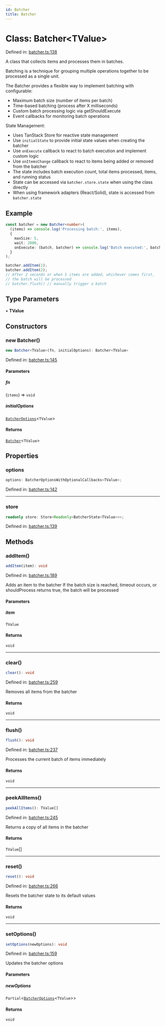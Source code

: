 ```yaml
---
id: Batcher
title: Batcher
---
```


<!-- DO NOT EDIT: this page is autogenerated from the type comments -->

# Class: Batcher\<TValue\>

Defined in: [batcher.ts:138](https://github.com/TanStack/pacer/blob/main/packages/pacer/src/batcher.ts#L138)

A class that collects items and processes them in batches.

Batching is a technique for grouping multiple operations together to be processed as a single unit.

The Batcher provides a flexible way to implement batching with configurable:
- Maximum batch size (number of items per batch)
- Time-based batching (process after X milliseconds)
- Custom batch processing logic via getShouldExecute
- Event callbacks for monitoring batch operations

State Management:
- Uses TanStack Store for reactive state management
- Use `initialState` to provide initial state values when creating the batcher
- Use `onExecute` callback to react to batch execution and implement custom logic
- Use `onItemsChange` callback to react to items being added or removed from the batcher
- The state includes batch execution count, total items processed, items, and running status
- State can be accessed via `batcher.store.state` when using the class directly
- When using framework adapters (React/Solid), state is accessed from `batcher.state`

## Example

```ts
const batcher = new Batcher<number>(
  (items) => console.log('Processing batch:', items),
  {
    maxSize: 5,
    wait: 2000,
    onExecute: (batch, batcher) => console.log('Batch executed:', batch)
  }
);

batcher.addItem(1);
batcher.addItem(2);
// After 2 seconds or when 5 items are added, whichever comes first,
// the batch will be processed
// batcher.flush() // manually trigger a batch
```

## Type Parameters

• **TValue**

## Constructors

### new Batcher()

```ts
new Batcher<TValue>(fn, initialOptions): Batcher<TValue>
```

Defined in: [batcher.ts:145](https://github.com/TanStack/pacer/blob/main/packages/pacer/src/batcher.ts#L145)

#### Parameters

##### fn

(`items`) => `void`

##### initialOptions

[`BatcherOptions`](../../interfaces/batcheroptions.md)\<`TValue`\>

#### Returns

[`Batcher`](../batcher.md)\<`TValue`\>

## Properties

### options

```ts
options: BatcherOptionsWithOptionalCallbacks<TValue>;
```

Defined in: [batcher.ts:142](https://github.com/TanStack/pacer/blob/main/packages/pacer/src/batcher.ts#L142)

***

### store

```ts
readonly store: Store<Readonly<BatcherState<TValue>>>;
```

Defined in: [batcher.ts:139](https://github.com/TanStack/pacer/blob/main/packages/pacer/src/batcher.ts#L139)

## Methods

### addItem()

```ts
addItem(item): void
```

Defined in: [batcher.ts:189](https://github.com/TanStack/pacer/blob/main/packages/pacer/src/batcher.ts#L189)

Adds an item to the batcher
If the batch size is reached, timeout occurs, or shouldProcess returns true, the batch will be processed

#### Parameters

##### item

`TValue`

#### Returns

`void`

***

### clear()

```ts
clear(): void
```

Defined in: [batcher.ts:259](https://github.com/TanStack/pacer/blob/main/packages/pacer/src/batcher.ts#L259)

Removes all items from the batcher

#### Returns

`void`

***

### flush()

```ts
flush(): void
```

Defined in: [batcher.ts:237](https://github.com/TanStack/pacer/blob/main/packages/pacer/src/batcher.ts#L237)

Processes the current batch of items immediately

#### Returns

`void`

***

### peekAllItems()

```ts
peekAllItems(): TValue[]
```

Defined in: [batcher.ts:245](https://github.com/TanStack/pacer/blob/main/packages/pacer/src/batcher.ts#L245)

Returns a copy of all items in the batcher

#### Returns

`TValue`[]

***

### reset()

```ts
reset(): void
```

Defined in: [batcher.ts:266](https://github.com/TanStack/pacer/blob/main/packages/pacer/src/batcher.ts#L266)

Resets the batcher state to its default values

#### Returns

`void`

***

### setOptions()

```ts
setOptions(newOptions): void
```

Defined in: [batcher.ts:159](https://github.com/TanStack/pacer/blob/main/packages/pacer/src/batcher.ts#L159)

Updates the batcher options

#### Parameters

##### newOptions

`Partial`\<[`BatcherOptions`](../../interfaces/batcheroptions.md)\<`TValue`\>\>

#### Returns

`void`
